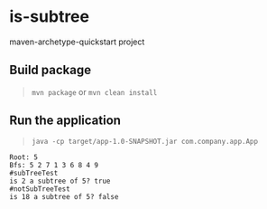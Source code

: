 # is-subtree

maven-archetype-quickstart project

## Build package

> `mvn package` or `mvn clean install`

## Run the application

> `java -cp target/app-1.0-SNAPSHOT.jar com.company.app.App`

```
Root: 5
Bfs: 5 2 7 1 3 6 8 4 9 
#subTreeTest
is 2 a subtree of 5? true
#notSubTreeTest
is 18 a subtree of 5? false
```
